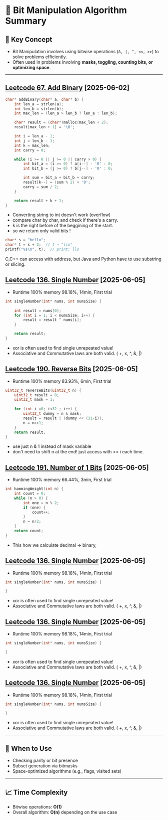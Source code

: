 # 🧭 Bit Manipulation Algorithm Summary

## 📌 Key Concept

- Bit Manipulation involves using bitwise operations (`&, |, ^, <<, >>`) to solve problems efficiently.
- Often used in problems involving **masks, toggling, counting bits, or optimizing space**.

---

## [Leetcode 67. Add Binary]([https://leetcode.com/problems/single-number/](https://leetcode.com/problems/add-binary/description/?envType=problem-list-v2&envId=bit-manipulation)) [2025-06-02]

```c++
char* addBinary(char* a, char* b) {
    int len_a = strlen(a);
    int len_b = strlen(b);
    int max_len = (len_a > len_b ? len_a : len_b);

    char* result = (char*)malloc(max_len + 2);
    result[max_len + 1] = '\0'; 

    int i = len_a - 1;
    int j = len_b - 1;
    int k = max_len;
    int carry = 0;

    while (i >= 0 || j >= 0 || carry > 0) {
        int bit_a = (i >= 0) ? a[i--] - '0' : 0;
        int bit_b = (j >= 0) ? b[j--] - '0' : 0;

        int sum = bit_a + bit_b + carry;
        result[k--] = (sum % 2) + '0';
        carry = sum / 2;
    }

    return result + k + 1;
}

```

- Converting string to int doesn't work (overflow)
- compare char by char, and check if there's a carry.
- k is the right before of the beggining of the start.
- so we return only valid bits !

```c++
char* s = "hello";
char* t = s + 2;  // t → "llo"
printf("%s\n", t);  // print: llo
```
C,C++ can access with address, but Java and Python have to use substring or slicing. 


## [Leetcode 136. Single Number](https://leetcode.com/problems/single-number/description/?envType=problem-list-v2&envId=bit-manipulation) [2025-06-05]

- Runtime 100% memory 98.18%, 14min, First trial 
```c
int singleNumber(int* nums, int numsSize) {
    
    int result = nums[0];
    for (int i = 1; i < numsSize; i++) {
        result = result ^ nums[i];
    }

    return result;
}
```
- xor is often used to find single unrepeated value!
- Associative and Commutative laws are both valid. ( +, x, ^, &, |)

## [Leetcode 190. Reverse Bits](https://leetcode.com/problems/reverse-bits/description/?envType=problem-list-v2&envId=bit-manipulation) [2025-06-05]

- Runtime 100% memory 83.93%, 6min, First trial 
```c
uint32_t reverseBits(uint32_t n) {
    uint32_t result = 0;
    uint32_t mask = 1;
    
    for (int i =0; i<32 ; i++) {
        uint32_t dummy = n & mask;
        result = result | (dummy << (31-i));
        n = n>>1;
    }
    return result;
}
```
- use just n & 1 instead of mask variable
- don't need to shift n at the end! just access with >> i each time. 

## [Leetcode 191. Number of 1 Bits](https://leetcode.com/problems/number-of-1-bits/description/?envType=problem-list-v2&envId=bit-manipulation) [2025-06-05]

- Runtime 100% memory 66.44%, 3min, First trial 
```c
int hammingWeight(int n) {
    int count = 0;
    while (n > 0) {
        int one = n % 2;
        if (one) {
            count++;
        }
        n = n/2;
    }
    return count;
}
```
- This how we calculate decimal -> binary, 

## [Leetcode 136. Single Number](https://leetcode.com/problems/single-number/description/?envType=problem-list-v2&envId=bit-manipulation) [2025-06-05]

- Runtime 100% memory 98.18%, 14min, First trial 
```c
int singleNumber(int* nums, int numsSize) {

}
```
- xor is often used to find single unrepeated value!
- Associative and Commutative laws are both valid. ( +, x, ^, &, |)
## [Leetcode 136. Single Number](https://leetcode.com/problems/single-number/description/?envType=problem-list-v2&envId=bit-manipulation) [2025-06-05]

- Runtime 100% memory 98.18%, 14min, First trial 
```c
int singleNumber(int* nums, int numsSize) {

}
```
- xor is often used to find single unrepeated value!
- Associative and Commutative laws are both valid. ( +, x, ^, &, |)
## [Leetcode 136. Single Number](https://leetcode.com/problems/single-number/description/?envType=problem-list-v2&envId=bit-manipulation) [2025-06-05]

- Runtime 100% memory 98.18%, 14min, First trial 
```c
int singleNumber(int* nums, int numsSize) {

}
```
- xor is often used to find single unrepeated value!
- Associative and Commutative laws are both valid. ( +, x, ^, &, |)



---

## 🔧 When to Use

- Checking parity or bit presence
- Subset generation via bitmasks
- Space-optimized algorithms (e.g., flags, visited sets)

---

## 📈 Time Complexity

- Bitwise operations: **O(1)**
- Overall algorithm: **O(n)** depending on the use case
